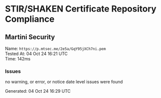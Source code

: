# STIR/SHAKEN Certificate Repository Compliance

## Martini Security

Name: `https://p.mtsec.me/2e5a/GqY95jXCh7ni.pem`\
Tested At: 04 Oct 24 16:21 UTC\
Time: 142ms

### Issues

no warning, or error, or notice date level issues were found

Generated: 04 Oct 24 16:29 UTC